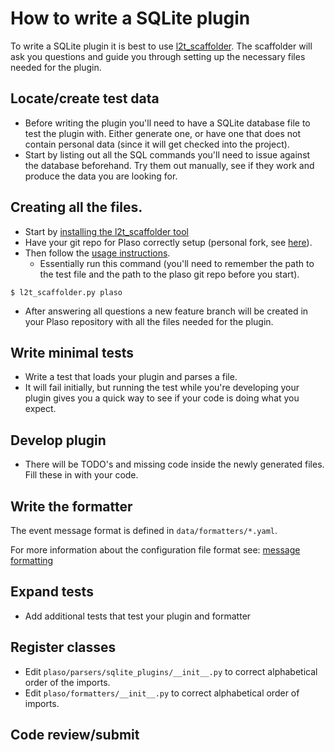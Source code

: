 # How to write a SQLite plugin

To write a SQLite plugin it is best to use [l2t_scaffolder](https://github.com/log2timeline/l2tscaffolder).
The scaffolder will ask you questions and guide you through setting up the
necessary files needed for the plugin.

## Locate/create test data

* Before writing the plugin you'll need to have a SQLite database file to test
  the plugin with. Either generate one, or have one that does not contain
  personal data (since it will get checked into the project).
* Start by listing out all the SQL commands you'll need to issue against the
  database beforehand. Try them out manually, see if they work and produce the
  data you are looking for.

## Creating all the files.

* Start by [installing the l2t_scaffolder tool](https://l2tscaffolder.readthedocs.io/en/latest/sources/user/Installation.html)
* Have your git repo for Plaso correctly setup (personal fork, see
  [here](Developers-Guide.md)).
* Then follow the [usage instructions](https://l2tscaffolder.readthedocs.io/en/latest/sources/user/Using-The-Tool.html).
  * Essentially run this command (you'll need to remember the path to the test
    file and the path to the plaso git repo before you start).

```
$ l2t_scaffolder.py plaso
```

* After answering all questions a new feature branch will be created in your
  Plaso repository with all the files needed for the plugin.

## Write minimal tests

* Write a test that loads your plugin and parses a file.
* It will fail initially, but running the test while you're developing your
  plugin gives you a quick way to see if your code is doing what you expect.

## Develop plugin

* There will be TODO's and missing code inside the newly generated files. Fill
  these in with your code.

## Write the formatter

The event message format is defined in `data/formatters/*.yaml`.

For more information about the configuration file format see:
[message formatting](../user/Output-and-formatting.html#message-formatting)

## Expand tests

* Add additional tests that test your plugin and formatter

## Register classes

* Edit `plaso/parsers/sqlite_plugins/__init__.py` to correct alphabetical
  order of the imports.
* Edit `plaso/formatters/__init__.py` to correct alphabetical order of imports.

## Code review/submit

